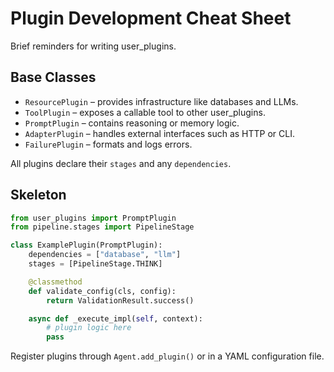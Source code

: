 # Plugin Development Cheat Sheet

Brief reminders for writing user_plugins.

## Base Classes
- `ResourcePlugin` – provides infrastructure like databases and LLMs.
- `ToolPlugin` – exposes a callable tool to other user_plugins.
- `PromptPlugin` – contains reasoning or memory logic.
- `AdapterPlugin` – handles external interfaces such as HTTP or CLI.
- `FailurePlugin` – formats and logs errors.

All plugins declare their `stages` and any `dependencies`.

## Skeleton
```python
from user_plugins import PromptPlugin
from pipeline.stages import PipelineStage

class ExamplePlugin(PromptPlugin):
    dependencies = ["database", "llm"]
    stages = [PipelineStage.THINK]

    @classmethod
    def validate_config(cls, config):
        return ValidationResult.success()

    async def _execute_impl(self, context):
        # plugin logic here
        pass
```

Register plugins through `Agent.add_plugin()` or in a YAML configuration file.
